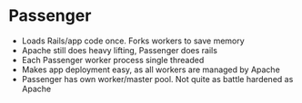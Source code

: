 # Passenger #
- Loads Rails/app code once. Forks workers to save memory
- Apache still does heavy lifting, Passenger does rails
- Each Passenger worker process single threaded
- Makes app deployment easy, as all workers are managed by Apache
- Passenger has own worker/master pool. Not quite as battle hardened as Apache